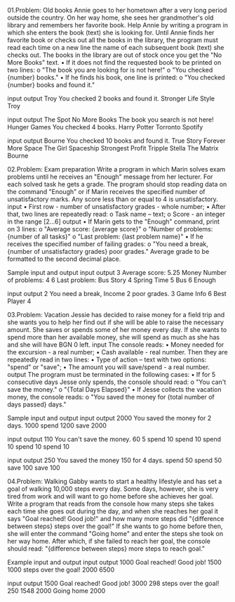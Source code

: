 01.Problem: Old books
Annie goes to her hometown after a very long period outside the country. On her way home, she sees her grandmother's old library and remembers her favorite book. 
Help Annie by writing a program in which she enters the book (text) she is looking for.
Until Annie finds her favorite book or checks out all the books in the library, the program must read each time on a new line the name of each subsequent book (text) she checks out.
The books in the library are out of stock once you get the "No More Books" text.
• If it does not find the requested book to be printed on two lines:
o "The book you are looking for is not here!"
o "You checked {number} books."
• If he finds his book, one line is printed:
o "You checked {number} books and found it."

input	     output
Troy	     You checked 2 books and found it.
Stronger
Life Style
Troy

input	         output
The Spot       No More Books	The book you search is not here!
Hunger Games   You checked 4 books.
Harry Potter
Torronto
Spotify

input	         output
Bourne         You checked 10 books and found it.
True Story
Forever
More Space
The Girl
Spaceship
Strongest
Profit
Tripple
Stella
The Matrix
Bourne

02.Problem: Exam preparation
Write a program in which Marin solves exam problems until he receives an "Enough" message from her lecturer. For each solved task he gets a grade. The program should stop reading data on the command "Enough" or if Marin receives the specified number of unsatisfactory marks. Any score less than or equal to 4 is unsatisfactory.
input
• First row - number of unsatisfactory grades - whole number;
• After that, two lines are repeatedly read:
o Task name – text;
o Score - an integer in the range [2…6]
output
• If Marin gets to the "Enough" command, print on 3 lines:
o "Average score: {average score}"
o "Number of problems: {number of all tasks}"
o "Last problem: {last problem name}"
• If he receives the specified number of failing grades:
o "You need a break, {number of unsatisfactory grades} poor grades."
Average grade to be formatted to the second decimal place.

Sample input and output
input       	output
3             Average score: 5.25
Money         Number of problems: 4
6             Last problem: Bus
Story
4
Spring Time
5
Bus
6
Enough	

input      	output
2           You need a break,
Income      2 poor grades.
3
Game Info
6
Best Player
4	

03.Problem: Vacation
Jessie has decided to raise money for a field trip and she wants you to help her find out if she will be able to raise the necessary amount. She saves or spends some of her money every day. If she wants to spend more than her available money, she will spend as much as she has and she will have BGN 0 left.
input
The console reads:
• Money needed for the excursion - a real number;
• Cash available - real number.
Then they are repeatedly read in two lines:
• Type of action – text with two options: "spend" or "save";
• The amount you will save/spend - a real number.
output
The program must be terminated in the following cases:
• If for 5 consecutive days Jesse only spends, the console should read:
o "You can't save the money."
o "{Total Days Elapsed}"
• If Jesse collects the vacation money, the console reads:
o "You saved the money for {total number of days passed} days."

Sample input and output
input 	 output
2000     You saved the money for 2 days.
1000
spend
1200
save
2000	

input   output
110     You can't save the money.
60      5
spend
10
spend
10
spend
10
spend
10
spend
10	

input   output
250     You saved the money 
150     for 4 days.
spend
50
spend
50
save
100
save
100	

04.Problem: Walking
Gabby wants to start a healthy lifestyle and has set a goal of walking 10,000 steps every day. Some days, however, she is very tired from work and will want to go home before she achieves her goal. Write a program that reads from the console how many steps she takes each time she goes out during the day, and when she reaches her goal it says "Goal reached! Good job!" and how many more steps did "{difference between steps} steps over the goal!"
If she wants to go home before then, she will enter the command "Going home" and enter the steps she took on her way home. After which, if she failed to reach her goal, the console should read: "{difference between steps} more steps to reach goal."

Example input and output
input	   output
1000     Goal reached! Good job!
1500     1000 steps over the goal!
2000
6500

input  	output
1500    Goal reached! Good job!
3000    298 steps over the goal!
250
1548
2000
Going home
2000	













